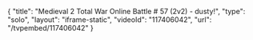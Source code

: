 {
    "title": "Medieval 2 Total War Online Battle # 57 (2v2) - dusty!",
    "type": "solo",
    "layout": "iframe-static",
    "videoId": "117406042",
    "url": "\/tvpembed\/117406042"
}